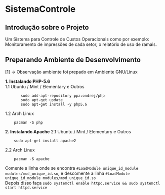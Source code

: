 # SistemaControle

<h2> Introdução sobre o Projeto </h2>
Um Sistema para Controle de Custos Operacionais como por exemplo:
Monitoramento de impressões de cada setor, o relatório de uso de ramais.

<h2> Preparando Ambiente de Desenvolvimento </h2>

[1] -> Observação ambiente foi prepado em Ambiente GNU/Linux

**1. Instalando PHP-5.6** <br>
1.1 Ubuntu / Mint / Elementary e Outros
```    sudo apt-get install python-software-properties
       sudo add-apt-repository ppa:ondrej/php
       sudo apt-get update
       sudo apt-get install -y php5.6 
```       
1.2 Arch Linux
```
    pacman -S php
```
**2. Instalando Apache** 
2.1 Ubuntu / Mint / Elementary e Outros
``` 
    sudo apt-get install apache2
```
2.2 Arch Linux
```
    pacman -S apache
```
Comente a linha onde se encontra ``#LoadModule unique_id_module modules/mod_unique_id.so``, e descomente a linha ``#LoadModule unique_id_module modules/mod_unique_id.so``
<br/>
Depois disso faça ``sudo systemctl enable httpd.service && sudo systemctl start httpd.service``
